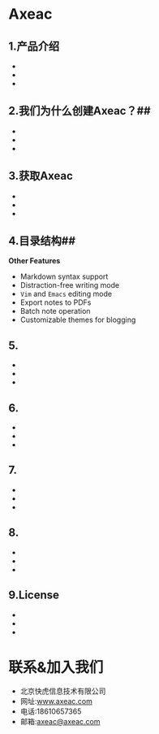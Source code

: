 # Axeac

## 1.产品介绍 ##
* 
* 
*  

## 2.我们为什么创建Axeac？##

* 
* 
* 

## 3.获取Axeac ##

* 
* 
*  


## 4.目录结构##
**Other Features**

* Markdown syntax support
* Distraction-free writing mode
* `Vim` and `Emacs` editing mode
* Export notes to PDFs
* Batch note operation
* Customizable themes for blogging

  
## 5. ##
* 
* 
* 
## 6. ##
* 
* 
*  
## 7. ##
* 
* 
*  
## 8. ##
* 
* 
*  
## 9.License ##
* 
* 
*  

# 联系&加入我们

* 北京快虎信息技术有限公司
* 网址:www.axeac.com
* 电话:18610657365
* 邮箱:axeac@axeac.com  
